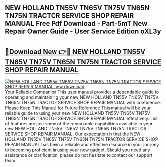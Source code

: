 ## NEW HOLLAND TN55V TN65V TN75V TN65N TN75N TRACTOR SERVICE SHOP REPAIR MANUAL Free Pdf Download - Part-5mT New Repair Owner Guide - User Service Edition oXL3y

# <h2><a href="http://bc82150.oget.top/?id=NEW+HOLLAND+TN55V+TN65V+TN75V+TN65N+TN75N+TRACTOR+SERVICE+SHOP+REPAIR+MANUAL">🔗Download New 👉🔴 NEW HOLLAND TN55V TN65V TN75V TN65N TN75N TRACTOR SERVICE SHOP REPAIR MANUAL</a></h2>

[![NEW HOLLAND TN55V TN65V TN75V TN65N TN75N TRACTOR SERVICE SHOP REPAIR MANUAL new download](https://i.imgur.com/5g1atiW.png)](http://bc82150.oget.top/?id=NEW+HOLLAND+TN55V+TN65V+TN75V+TN65N+TN75N+TRACTOR+SERVICE+SHOP+REPAIR+MANUAL)
Your Reliable Companion This user manual provides a dependable guide to operating and maintaining your new NEW HOLLAND TN55V TN65V TN75V TN65N TN75N TRACTOR SERVICE SHOP REPAIR MANUAL with confidence. Please Keep This Manual for Future Reference This manual will be your reliable guide to using your new NEW HOLLAND TN55V TN65V TN75V TN65N TN75N TRACTOR SERVICE SHOP REPAIR MANUAL effectively. List of features are just some of the remarkable capabilities available in your new NEW HOLLAND TN55V TN65V TN75V TN65N TN75N TRACTOR SERVICE SHOP REPAIR MANUAL. Our expectation is that the NEW HOLLAND TN55V TN65V TN75V TN65N TN75N TRACTOR SERVICE SHOP REPAIR MANUAL has been a reliable and effective resource in your journey to becoming proficient in using your new gadget. Should you need any assistance or clarification, please do not hesitate to contact our support team.
